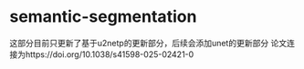 # semantic-segmentation
这部分目前只更新了基于u2netp的更新部分，后续会添加unet的更新部分
论文连接为https://doi.org/10.1038/s41598-025-02421-0
